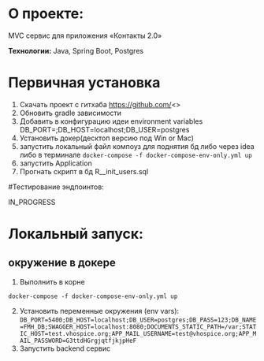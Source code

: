 # О проекте:

MVC сервис для приложения «Контакты 2.0»

**Технологии:** Java, Spring Boot, Postgres

# Первичная установка

1. Скачать проект с гитхаба https://github.com/<>
2. Обновить gradle зависимости
3. Добавить в конфигурацию идеи environment variables DB_PORT=;DB_HOST=localhost;DB_USER=postgres
4. Установить докер(десктоп версию под Win or Mac)
5. запустить локальный файл компоуз для поднятия бд либо через idea либо в терминале `docker-compose -f docker-compose-env-only.yml up`
6. запустить Application
7. Прогнать скрипт в бд R__init_users.sql 


#Тестирование эндпоинтов:

IN_PROGRESS

# Локальный запуск:

##  окружение в докере

1. Выполнить в корне 
```shell
docker-compose -f docker-compose-env-only.yml up
```

2. Установить переменные окружения (env vars): `DB_PORT=5400;DB_HOST=localhost;DB_USER=postgres;DB_PASS=123;DB_NAME=FMH_DB;SWAGGER_HOST=localhost:8080;DOCUMENTS_STATIC_PATH=/var;STATIC_HOST=test.vhospice.org;APP_MAIL_USERNAME=test@vhospice.org;APP_MAIL_PASSWORD=G3ttdHGrgjqtfjkjpHeF`
3. Запустить backend сервис
